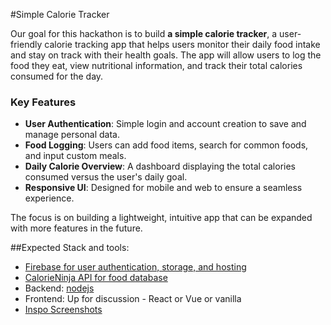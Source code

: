 #Simple Calorie Tracker

Our goal for this hackathon is to build **a simple calorie tracker**, a user-friendly calorie tracking app that helps users monitor their daily food intake and stay on track with their health goals. The app will allow users to log the food they eat, view nutritional information, and track their total calories consumed for the day.

### Key Features
- **User Authentication**: Simple login and account creation to save and manage personal data.
- **Food Logging**: Users can add food items, search for common foods, and input custom meals.
- **Daily Calorie Overview**: A dashboard displaying the total calories consumed versus the user's daily goal.
- **Responsive UI**: Designed for mobile and web to ensure a seamless experience.

The focus is on building a lightweight, intuitive app that can be expanded with more features in the future.

##Expected Stack and tools:
- [Firebase for user authentication, storage, and hosting](https://console.firebase.google.com/u/0/project/simple-calorie-tracker-b6f29/overview)
- [CalorieNinja API for food database](https://calorieninjas.com/api)
- Backend: [nodejs](https://nodejs.org/en/download/package-manager)
- Frontend: Up for discussion - React or Vue or vanilla
- [Inspo Screenshots](https://www.figma.com/design/hx4BOc4HsPBqPOvFQFtgNV/Calorie-Tracker-Inspo?node-id=0-1&t=EIw3QmXpEqanfJJC-1)
